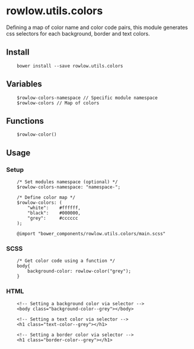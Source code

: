 # rowlow.utils.colors

Defining a map of color name and color code pairs, this module generates css selectors for each background, border and text colors.

## Install

```
    bower install --save rowlow.utils.colors
```

## Variables

```
    $rowlow-colors-namespace // Specific module namespace
    $rowlow-colors // Map of colors
```

## Functions
```
    $rowlow-color()
```

## Usage

### Setup
```
    /* Set modules namespace (optional) */
    $rowlow-colors-namespace: "namespace-";

    /* Define color map */
    $rowlow-colors: (
        "white":    #ffffff,
        "black":    #000000,
        "grey":     #cccccc
    );

    @import "bower_components/rowlow.utils.colors/main.scss"
```

### SCSS
```
    /* Get color code using a function */
    body{
        background-color: rowlow-color("grey");
    }
```

### HTML
```
    <!-- Setting a background color via selector -->
    <body class="background-color--grey"></body>

    <!-- Setting a text color via selector -->
    <h1 class="text-color--grey"></h1>

    <!-- Setting a border color via selector -->
    <h1 class="border-color--grey"></h1>
```
